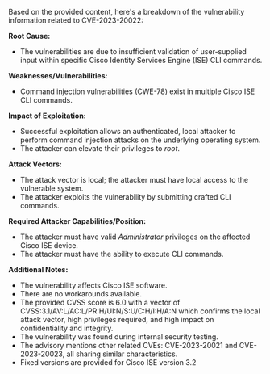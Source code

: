 Based on the provided content, here's a breakdown of the vulnerability information related to CVE-2023-20022:

**Root Cause:**
* The vulnerabilities are due to insufficient validation of user-supplied input within specific Cisco Identity Services Engine (ISE) CLI commands.

**Weaknesses/Vulnerabilities:**
*  Command injection vulnerabilities (CWE-78) exist in multiple Cisco ISE CLI commands.

**Impact of Exploitation:**
*  Successful exploitation allows an authenticated, local attacker to perform command injection attacks on the underlying operating system.
*  The attacker can elevate their privileges to *root*.

**Attack Vectors:**
*  The attack vector is local; the attacker must have local access to the vulnerable system.
*  The attacker exploits the vulnerability by submitting crafted CLI commands.

**Required Attacker Capabilities/Position:**
*  The attacker must have valid *Administrator* privileges on the affected Cisco ISE device.
*  The attacker must have the ability to execute CLI commands.

**Additional Notes:**
* The vulnerability affects Cisco ISE software.
* There are no workarounds available.
* The provided CVSS score is 6.0 with a vector of CVSS:3.1/AV:L/AC:L/PR:H/UI:N/S:U/C:H/I:H/A:N which confirms the local attack vector, high privileges required, and high impact on confidentiality and integrity.
*  The vulnerability was found during internal security testing.
* The advisory mentions other related CVEs: CVE-2023-20021 and CVE-2023-20023, all sharing similar characteristics.
* Fixed versions are provided for Cisco ISE version 3.2